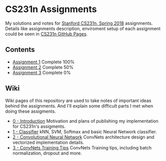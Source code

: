 # CS231n Assignments

My solutions and notes for [Stanford CS231n, Spring 2018](http://cs231n.stanford.edu/) assignments. Details like assignments description, enviroment setup of each assignment could be seen in [CS231n GitHub Pages](http://cs231n.github.io/).

## Contents

* [Assignment 1](https://github.com/ECer23/cs231n.assignments/tree/master/assignment1) Complete 100%
* [Assignment 2](https://github.com/ECer23/cs231n.assignments/tree/master/assignment2) Complete 50%
* [Assignment 3](https://github.com/ECer23/cs231n.assignments/tree/master/assignment3) Complete 0%

## Wiki

Wiki pages of this repository are used to take notes of important ideas behind the assignments. And I'll explain some difficult parts I met when doing these assigments.

* [0 - Introduction](https://github.com/ECer23/cs231n.assignments/wiki) Motivation and plans of publishing my implementation for CS231n's assigments.
* [1 - Classifier](https://github.com/ECer23/cs231n.assignments/wiki/Classifier) kNN, SVM, Softmax and basic Neural Network classifier.
* [2 - Convolutional Neural Network](https://github.com/ECer23/cs231n.assignments/wiki/Convolutional-Neural-Network) ConvNets architecture design and vectorized implementation details.
* [3 - ConvNets Training Tips](https://github.com/ECer23/cs231n.assignments/wiki/ConvNets-Training-Tips) ConvNets Training tips, including batch normalization, dropout and more.
